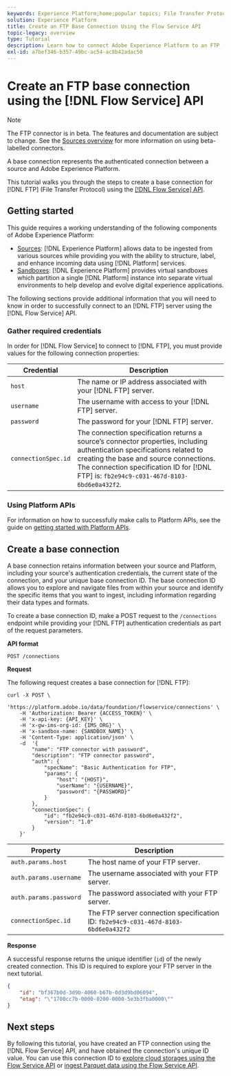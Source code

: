 ```yaml
---
keywords: Experience Platform;home;popular topics; File Transfer Protocol; file transfer protocol
solution: Experience Platform
title: Create an FTP Base Connection Using the Flow Service API
topic-legacy: overview
type: Tutorial
description: Learn how to connect Adobe Experience Platform to an FTP (File Transfer Protocol) server using the Flow Service API.
exl-id: a7bef346-b357-49bc-ac54-ac8b42adac50
---
```

# Create an FTP base connection using the [!DNL Flow Service] API

>[!NOTE]
>
>The FTP connector is in beta. The features and documentation are subject to change. See the [Sources overview](../../../../home.md#terms-and-conditions) for more information on using beta-labelled connectors.

A base connection represents the authenticated connection between a source and Adobe Experience Platform.

This tutorial walks you through the steps to create a base connection for [!DNL FTP] (File Transfer Protocol) using the [[!DNL Flow Service] API](https://www.adobe.io/apis/experienceplatform/home/api-reference.html#!acpdr/swagger-specs/flow-service.yaml).

## Getting started

This guide requires a working understanding of the following components of Adobe Experience Platform:

* [Sources](../../../../home.md): [!DNL Experience Platform] allows data to be ingested from various sources while providing you with the ability to structure, label, and enhance incoming data using [!DNL Platform] services.
* [Sandboxes](../../../../../sandboxes/home.md): [!DNL Experience Platform] provides virtual sandboxes which partition a single [!DNL Platform] instance into separate virtual environments to help develop and evolve digital experience applications.

The following sections provide additional information that you will need to know in order to successfully connect to an [!DNL FTP] server using the [!DNL Flow Service] API.

### Gather required credentials

In order for [!DNL Flow Service] to connect to [!DNL FTP], you must provide values for the following connection properties:

| Credential | Description |
| ---------- | ----------- |
| `host` | The name or IP address associated with your [!DNL FTP] server. |
| `username` | The username with access to your [!DNL FTP] server. |
| `password` | The password for your [!DNL FTP] server. |
| `connectionSpec.id` | The connection specification returns a source’s connector properties, including authentication specifications related to creating the base and source connections. The connection specification ID for [!DNL FTP] is: `fb2e94c9-c031-467d-8103-6bd6e0a432f2`. |

### Using Platform APIs

For information on how to successfully make calls to Platform APIs, see the guide on [getting started with Platform APIs](../../../../../landing/api-guide.md).

## Create a base connection

A base connection retains information between your source and Platform, including your source's authentication credentials, the current state of the connection, and your unique base connection ID. The base connection ID allows you to explore and navigate files from within your source and identify the specific items that you want to ingest, including information regarding their data types and formats.

To create a base connection ID, make a POST request to the `/connections` endpoint while providing your [!DNL FTP] authentication credentials as part of the request parameters.

**API format**

```http
POST /connections
```

**Request**

The following request creates a base connection for [!DNL FTP]:

```shell
curl -X POST \
    'https://platform.adobe.io/data/foundation/flowservice/connections' \
    -H 'Authorization: Bearer {ACCESS_TOKEN}' \
    -H 'x-api-key: {API_KEY}' \
    -H 'x-gw-ims-org-id: {IMS_ORG}' \
    -H 'x-sandbox-name: {SANDBOX_NAME}' \
    -H 'Content-Type: application/json' \
    -d  '{
        "name": "FTP connector with password",
        "description": "FTP connector password",
        "auth": {
            "specName": "Basic Authentication for FTP",
            "params": {
                "host": "{HOST}",
                "userName": "{USERNAME}",
                "password": "{PASSWORD}"
            }
        },
        "connectionSpec": {
            "id": "fb2e94c9-c031-467d-8103-6bd6e0a432f2",
            "version": "1.0"
        }
    }'
```

| Property | Description |
| -------- | ----------- |
| `auth.params.host` | The host name of your FTP server. |
| `auth.params.username` | The username associated with your FTP server. |
| `auth.params.password` | The password associated with your FTP server. |
| `connectionSpec.id` | The FTP server connection specification ID: `fb2e94c9-c031-467d-8103-6bd6e0a432f2` |

**Response**

A successful response returns the unique identifier (`id`) of the newly created connection. This ID is required to explore your FTP server in the next tutorial.

```json
{
    "id": "bf367b0d-3d9b-4060-b67b-0d3d9bd06094",
    "etag": "\"1700cc7b-0000-0200-0000-5e3b3fba0000\""
}
```

## Next steps

By following this tutorial, you have created an FTP connection using the [!DNL Flow Service] API, and have obtained the connection's unique ID value. You can use this connection ID to [explore cloud storages using the Flow Service API](../../explore/cloud-storage.md) or [ingest Parquet data using the Flow Service API](../../cloud-storage-parquet.md).

